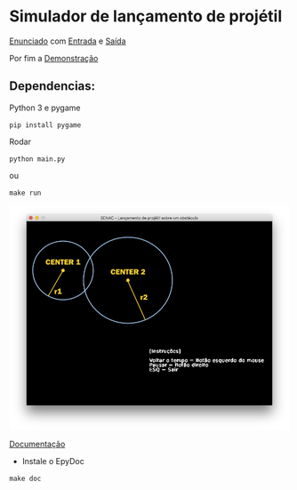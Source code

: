 # Simulador de lançamento de projétil

[Enunciado](enunciado.pdf) com [Entrada](entrada.txt)
e [Saída](saida.txt)

Por fim a [Demonstração](https://youtu.be/R0Iu3LlgiOE)

## Dependencias: 

Python 3 e pygame 

```
pip install pygame
```

Rodar

```
python main.py
```
ou

```
make run
```

![](splash.png)

[Documentação](doc)

* Instale o EpyDoc

```
make doc
```